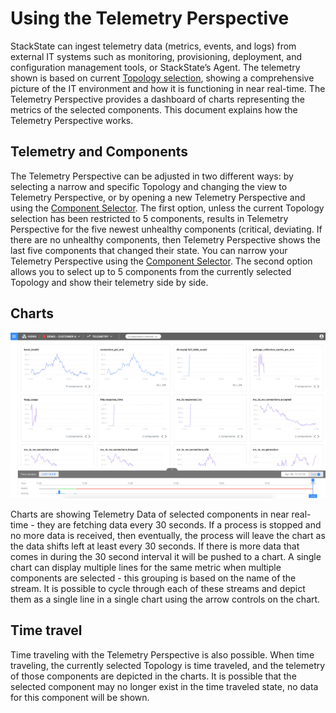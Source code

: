 # Using the Telemetry Perspective

StackState can ingest telemetry data \(metrics, events, and logs\) from external IT systems such as monitoring, provisioning, deployment, and configuration management tools, or StackState’s Agent. The telemetry shown is based on current [Topology selection](/use/views/filters.md), showing a comprehensive picture of the IT environment and how it is functioning in near real-time. The Telemetry Perspective provides a dashboard of charts representing the metrics of the selected components. This document explains how the Telemetry Perspective works.

## Telemetry and Components

The Telemetry Perspective can be adjusted in two different ways: by selecting a narrow and specific Topology and changing the view to Telemetry Perspective, or by opening a new Telemetry Perspective and using the [Component Selector](/use/how_to_narrow_the_telemetry_perspective.md). The first option, unless the current Topology selection has been restricted to 5 components, results in Telemetry Perspective for the five newest unhealthy components \(critical, deviating. If there are no unhealthy components, then Telemetry Perspective shows the last five components that changed their state. You can narrow your Telemetry Perspective using the [Component Selector](/use/how_to_narrow_the_telemetry_perspective.md). The second option allows you to select up to 5 components from the currently selected Topology and show their telemetry side by side.

## Charts

![Telemetry Perspective](/.gitbook/assets/telemetryperspective.png)

Charts are showing Telemetry Data of selected components in near real-time - they are fetching data every 30 seconds. If a process is stopped and no more data is received, then eventually, the process will leave the chart as the data shifts left at least every 30 seconds. If there is more data that comes in during the 30 second interval it will be pushed to a chart. A single chart can display multiple lines for the same metric when multiple components are selected - this grouping is based on the name of the stream. It is possible to cycle through each of these streams and depict them as a single line in a single chart using the arrow controls on the chart.

## Time travel

Time traveling with the Telemetry Perspective is also possible. When time traveling, the currently selected Topology is time traveled, and the telemetry of those components are depicted in the charts. It is possible that the selected component may no longer exist in the time traveled state, no data for this component will be shown.
